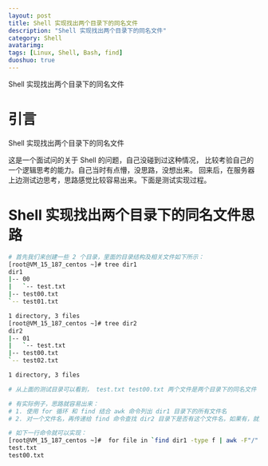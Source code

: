 ```yaml
---
layout: post
title: Shell 实现找出两个目录下的同名文件
description: "Shell 实现找出两个目录下的同名文件"
category: Shell
avatarimg:
tags: [Linux, Shell, Bash, find]
duoshuo: true
---
```



Shell 实现找出两个目录下的同名文件


# 引言

Shell 实现找出两个目录下的同名文件

这是一个面试问的关于 Shell 的问题，自己没碰到过这种情况，
比较考验自己的一个逻辑思考的能力。自己当时有点懵，没思路，没想出来。
回来后，在服务器上边测试边思考，思路感觉比较容易出来。下面是测试实现过程。  

# Shell 实现找出两个目录下的同名文件思路

```bash
# 首先我们来创建一些 2 个目录，里面的目录结构及相关文件如下所示：
[root@VM_15_187_centos ~]# tree dir1
dir1
|-- 00
|   `-- test.txt
|-- test00.txt
`-- test01.txt

1 directory, 3 files
[root@VM_15_187_centos ~]# tree dir2
dir2
|-- 01
|   `-- test.txt
|-- test00.txt
`-- test02.txt

1 directory, 3 files

# 从上面的测试目录可以看到， test.txt test00.txt 两个文件是两个目录下的同名文件

# 有实际例子，思路就容易出来：
# 1. 使用 for 循环 和 find 结合 awk 命令列出 dir1 目录下的所有文件名
# 2. 对一个文件名，再传递给 find 命令查找 dir2 目录下是否有这个文件名，如果有，就列出来

# 如下一行命令就可以实现：
[root@VM_15_187_centos ~]#  for file in `find dir1 -type f | awk -F"/" '{print $NF}'`; do find dir2 -type f -iname "$file" | awk -F"/" '{print $NF}' ; done
test.txt
test00.txt

```    
